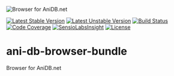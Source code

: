 ![Browser for AniDB.net](http://anime-db.org/bundles/animedboffsite/images/anidb.net.png)

[![Latest Stable Version](https://poser.pugx.org/anime-db/ani-db-browser-bundle/v/stable.png)](https://packagist.org/packages/anime-db/ani-db-browser-bundle)
[![Latest Unstable Version](https://poser.pugx.org/anime-db/ani-db-browser-bundle/v/unstable.png)](https://packagist.org/packages/anime-db/ani-db-browser-bundle)
[![Build Status](https://travis-ci.org/anime-db/ani-db-browser-bundle.svg?branch=master)](https://travis-ci.org/anime-db/ani-db-browser-bundle)
[![Code Coverage](https://scrutinizer-ci.com/g/anime-db/ani-db-browser-bundle/badges/coverage.png?b=master)](https://scrutinizer-ci.com/g/anime-db/ani-db-browser-bundle/?branch=master)
[![SensioLabsInsight](https://insight.sensiolabs.com/projects/0e383920-eaf5-474a-b998-a00462485827/mini.png)](https://insight.sensiolabs.com/projects/0e383920-eaf5-474a-b998-a00462485827)
[![License](https://poser.pugx.org/anime-db/ani-db-browser-bundle/license.png)](https://packagist.org/packages/anime-db/ani-db-browser-bundle)

ani-db-browser-bundle
=====================

Browser for AniDB.net
